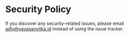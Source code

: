 # Security Policy

If you discover any security-related issues, please email [adly@yayasanvitka.id](mailto:adly@yayasanvitka.id) instead of using the issue tracker.
